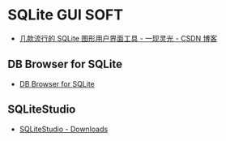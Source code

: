 # SQLite GUI SOFT

- [几款流行的 SQLite 图形用户界面工具 - 一现灵光 - CSDN 博客](https://blog.csdn.net/qq_29428215/article/details/86133946)

## DB Browser for SQLite

- [DB Browser for SQLite](https://sqlitebrowser.org/)

## SQLiteStudio

- [SQLiteStudio - Downloads](https://sqlitestudio.pl/index.rvt?act=download)
